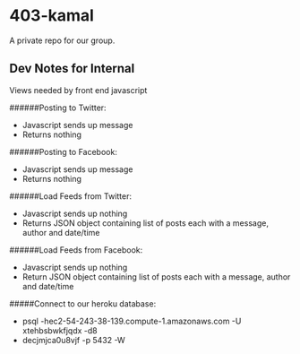 403-kamal
=========

A private repo for our group.

Dev Notes for Internal
-----

Views needed by front end javascript

######Posting to Twitter:
* Javascript sends up message
* Returns nothing

######Posting to Facebook:
* Javascript sends up message
* Returns nothing

######Load Feeds from Twitter:
* Javascript sends up nothing
* Returns JSON object containing list of posts each with a message, author and date/time

######Load Feeds from Facebook:
* Javascript sends up nothing
* Return JSON object containing list of posts each with a message, author and date/time

#####Connect to our heroku database:
* psql -hec2-54-243-38-139.compute-1.amazonaws.com -U xtehbsbwkfjqdx -d8
* decjmjca0u8vjf -p 5432 -W

